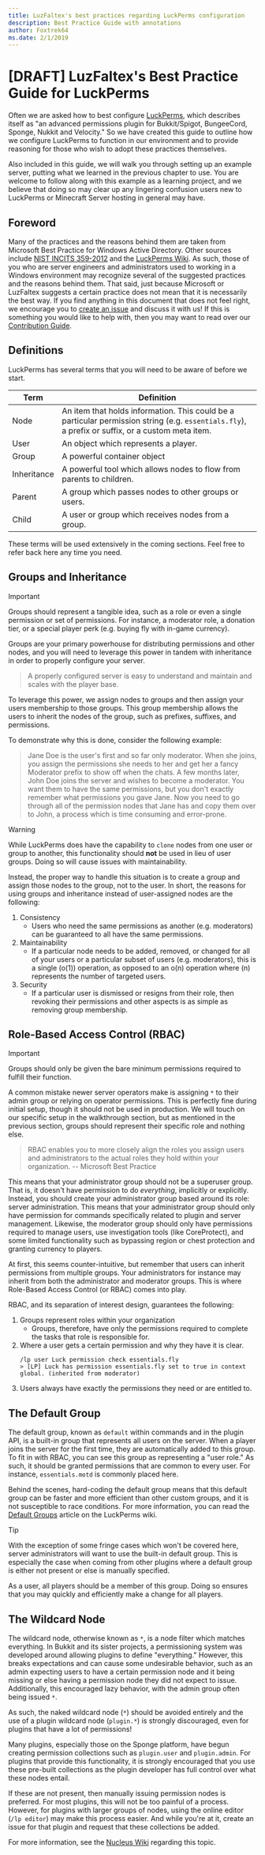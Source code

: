 ```yaml
---
title: LuzFaltex's best practices regarding LuckPerms configuration
description: Best Practice Guide with annotations
author: Foxtrek64
ms.date: 2/1/2019
---
```


# [DRAFT] LuzFaltex's Best Practice Guide for LuckPerms

Often we are asked how to best configure [LuckPerms](https://luckperms.github.io/), which describes itself as "an advanced permissions plugin for Bukkit/Spigot, BungeeCord, Sponge, Nukkit and Velocity." So we have created this guide to outline how we configure LuckPerms to function in our environment and to provide reasoning for those who wish to adopt these practices themselves.

Also included in this guide, we will walk you through setting up an example server, putting what we learned in the previous chapter to use. You are welcome to follow along with this example as a learning project, and we believe that doing so may clear up any lingering confusion users new to LuckPerms or Minecraft Server hosting in general may have.

## Foreword

Many of the practices and the reasons behind them are taken from Microsoft Best Practice for Windows Active Directory. Other sources include [NIST INCITS 359-2012](https://standards.incits.org/apps/group_public/project/details.php?project_id=1658) and the [LuckPerms Wiki](https://github.com/lucko/LuckPerms/wiki). As such, those of you who are server engineers and administrators used to working in a Windows environment may recognize several of the suggested practices and the reasons behind them. That said, just because Microsoft or LuzFaltex suggests a certain practice does not mean that it is necessarily the best way. If you find anything in this document that does not feel right, we encourage you to [create an issue](https://github.com/LuzFaltex/docs/issues/new/choose) and discuss it with us! If this is something you would like to help with, then you may want to read over our [Contribution Guide](../contribute/index.md).

## Definitions

LuckPerms has several terms that you will need to be aware of before we start.

| Term | Definition |
|------|------------|
| Node | An item that holds information. This could be a particular permission string (e.g. `essentials.fly`), a prefix or suffix, or a custom meta item.|
| User | An object which represents a player. |
| Group | A powerful container object |
| Inheritance | A powerful tool which allows nodes to flow from parents to children. |
| Parent | A group which passes nodes to other groups or users.
| Child | A user or group which receives nodes from a group.

These terms will be used extensively in the coming sections. Feel free to refer back here any time you need.

## Groups and Inheritance

> [!IMPORTANT]
> Groups should represent a tangible idea, such as a role or even a single permission or set of permissions. For instance, a moderator role, a donation tier, or a special player perk (e.g. buying fly with in-game currency).

Groups are your primary powerhouse for distributing permissions and other nodes, and you will need to leverage this power in tandem with inheritance in order to properly configure your server.

> A properly configured server is easy to understand and maintain and scales with the player base.

To leverage this power, we assign nodes to groups and then assign your users membership to those groups. This group membership allows the users to inherit the nodes of the group, such as prefixes, suffixes, and permissions.

To demonstrate why this is done, consider the following example:

> Jane Doe is the user's first and so far only moderator. When she joins, you assign the permissions she needs to her and get her a fancy Moderator prefix to show off when the chats. A few months later, John Doe joins the server and wishes to become a moderator. You want them to have the same permissions, but you don't exactly remember what permissions you gave Jane. Now you need to go through all of the permission nodes that Jane has and copy them over to John, a process which is time consuming and error-prone.

> [!WARNING]
> While LuckPerms does have the capability to `clone` nodes from one user or group to another, this functionality should **not** be used in lieu of user groups. Doing so will cause issues with maintainability.

Instead, the proper way to handle this situation is to create a group and assign those nodes to the group, not to the user. In short, the reasons for using groups and inheritance instead of user-assigned nodes are the following:

1. Consistency
    * Users who need the same permissions as another (e.g. moderators) can be guaranteed to all have the same permissions.
1. Maintainability
    * If a particular node needs to be added, removed, or changed for all of your users or a particular subset of users (e.g. moderators), this is a single (o(1)) operation, as opposed to an o(n) operation where (n) represents the number of targeted users.
1. Security
    * If a particular user is dismissed or resigns from their role, then revoking their permissions and other aspects is as simple as removing group membership.

## Role-Based Access Control (RBAC)

> [!IMPORTANT]
> Groups should only be given the bare minimum permissions required to fulfill their function.

A common mistake newer server operators make is assigning `*` to their admin group or relying on operator permissions. This is perfectly fine during initial setup, though it should not be used in production. We will touch on our specific setup in the walkthrough section, but as mentioned in the previous section, groups should represent their specific role and nothing else.

> RBAC enables you to more closely align the roles you assign users and administrators to the actual roles they hold within your organization.
> -- Microsoft Best Practice

This means that your administrator group should not be a superuser group. That is, it doesn't have permission to do *everything*, implicitly or explicitly. Instead, you should create your administrator group based around its role: server administration. This means that your administrator group should only have permission for commands specifically related to plugin and server management. Likewise, the moderator group should only have permissions required to manage users, use investigation tools (like CoreProtect), and some limited functionality such as bypassing region or chest protection and granting currency to players.

At first, this seems counter-intuitive, but remember that users can inherit permissions from multiple groups. Your administrators for instance may inherit from both the administrator and moderator groups. This is where Role-Based Access Control (or RBAC) comes into play.

RBAC, and its separation of interest design, guarantees the following:

1. Groups represent roles within your organization
    * Groups, therefore, have only the permissions required to complete the tasks that role is responsible for.
1. Where a user gets a certain permission and why they have it is clear.
    ```console
    /lp user Luck permission check essentials.fly
    > [LP] Luck has permission essentials.fly set to true in context global. (inherited from moderator)
    ```
1. Users always have exactly the permissions they need or are entitled to.

## The Default Group

The default group, known as `default` within commands and in the plugin API, is a built-in group that represents all users on the server. When a player joins the server for the first time, they are automatically added to this group. To fit in with RBAC, you can see this group as representing a "user role." As such, it should be granted permissions that are common to every user. For instance, `essentials.motd` is commonly placed here.

Behind the scenes, hard-coding the default group means that this default group can be faster and more efficient than other custom groups, and it is not susceptible to race conditions. For more information, you can read the [Default Groups](https://github.com/lucko/LuckPerms/wiki/Default-Groups) article on the LuckPerms wiki.

> [!TIP]
> With the exception of some fringe cases which won't be covered here, server administrators will want to use the built-in default group. This is especially the case when coming from other plugins where a default group is either not present or else is manually specified.

As a user, all players should be a member of this group. Doing so ensures that you may quickly and efficiently make a change for all players.

## The Wildcard Node

The wildcard node, otherwise known as `*`, is a node filter which matches everything. In Bukkit and its sister projects, a permissioning system was developed around allowing plugins to define "everything." However, this breaks expectations and can cause some undesirable behavior, such as an admin expecting users to have a certain permission node and it being missing or else having a permission node they did not expect to issue. Additionally, this encouraged lazy behavior, with the admin group often being issued `*`.

As such, the naked wildcard node (`*`) should be avoided entirely and the use of a plugin wildcard node (`plugin.*`) is strongly discouraged, even for plugins that have a lot of permissions!

Many plugins, especially those on the Sponge platform, have begun creating permission collections such as `plugin.user` and `plugin.admin`. For plugins that provide this functionality, it is strongly encouraged that you use these pre-built collections as the plugin developer has full control over what these nodes entail.

If these are not present, then manually issuing permission nodes is preferred. For most plugins, this will not be too painful of a process. However, for plugins with larger groups of nodes, using the online editor (`/lp editor`) may make this process easier. And while you're at it, create an issue for that plugin and request that these collections be added.

For more information, see the [Nucleus Wiki](https://nucleuspowered.org/docs/nowildcard.html) regarding this topic.